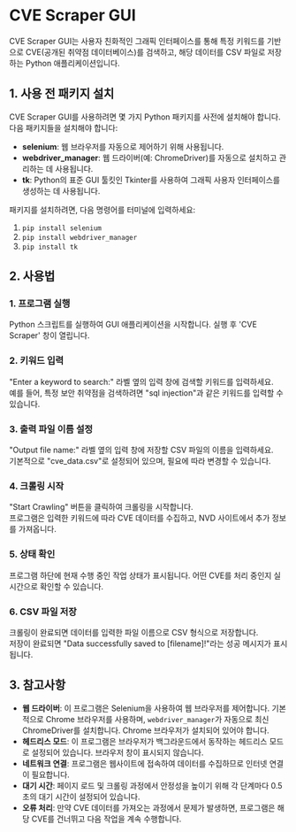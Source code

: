 # CVE Scraper GUI

CVE Scraper GUI는 사용자 친화적인 그래픽 인터페이스를 통해 특정 키워드를 기반으로 CVE(공개된 취약점 데이터베이스)를 검색하고,
해당 데이터를 CSV 파일로 저장하는 Python 애플리케이션입니다.

## 1. 사용 전 패키지 설치

CVE Scraper GUI를 사용하려면 몇 가지 Python 패키지를 사전에 설치해야 합니다. 다음 패키지들을 설치해야 합니다:

- **selenium**: 웹 브라우저를 자동으로 제어하기 위해 사용됩니다.
- **webdriver_manager**: 웹 드라이버(예: ChromeDriver)를 자동으로 설치하고 관리하는 데 사용됩니다.
- **tk**: Python의 표준 GUI 툴킷인 Tkinter를 사용하여 그래픽 사용자 인터페이스를 생성하는 데 사용됩니다.

패키지를 설치하려면, 다음 명령어를 터미널에 입력하세요:

1. `pip install selenium`
2. `pip install webdriver_manager`
3. `pip install tk`

## 2. 사용법

### 1. 프로그램 실행

Python 스크립트를 실행하여 GUI 애플리케이션을 시작합니다. 실행 후 'CVE Scraper' 창이 열립니다.

### 2. 키워드 입력

"Enter a keyword to search:" 라벨 옆의 입력 창에 검색할 키워드를 입력하세요.  
예를 들어, 특정 보안 취약점을 검색하려면 "sql injection"과 같은 키워드를 입력할 수 있습니다.

### 3. 출력 파일 이름 설정

"Output file name:" 라벨 옆의 입력 창에 저장할 CSV 파일의 이름을 입력하세요.  
기본적으로 "cve_data.csv"로 설정되어 있으며, 필요에 따라 변경할 수 있습니다.

### 4. 크롤링 시작

"Start Crawling" 버튼을 클릭하여 크롤링을 시작합니다.  
프로그램은 입력한 키워드에 따라 CVE 데이터를 수집하고, NVD 사이트에서 추가 정보를 가져옵니다.

### 5. 상태 확인

프로그램 하단에 현재 수행 중인 작업 상태가 표시됩니다. 어떤 CVE를 처리 중인지 실시간으로 확인할 수 있습니다.

### 6. CSV 파일 저장

크롤링이 완료되면 데이터를 입력한 파일 이름으로 CSV 형식으로 저장합니다.  
저장이 완료되면 "Data successfully saved to [filename]!"라는 성공 메시지가 표시됩니다.

## 3. 참고사항

- **웹 드라이버**: 이 프로그램은 Selenium을 사용하여 웹 브라우저를 제어합니다. 기본적으로 Chrome 브라우저를 사용하며, `webdriver_manager`가 자동으로 최신 ChromeDriver를 설치합니다. Chrome 브라우저가 설치되어 있어야 합니다.
- **헤드리스 모드**: 이 프로그램은 브라우저가 백그라운드에서 동작하는 헤드리스 모드로 설정되어 있습니다. 브라우저 창이 표시되지 않습니다.
- **네트워크 연결**: 프로그램은 웹사이트에 접속하여 데이터를 수집하므로 인터넷 연결이 필요합니다.
- **대기 시간**: 페이지 로드 및 크롤링 과정에서 안정성을 높이기 위해 각 단계마다 0.5초의 대기 시간이 설정되어 있습니다.
- **오류 처리**: 만약 CVE 데이터를 가져오는 과정에서 문제가 발생하면, 프로그램은 해당 CVE를 건너뛰고 다음 작업을 계속 수행합니다.
